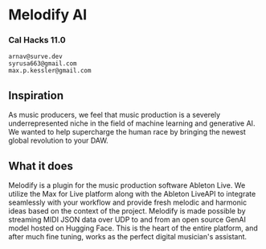 # Melodify AI
### Cal Hacks 11.0
```
arnav@surve.dev
syrusa663@gmail.com
max.p.kessler@gmail.com
```

## Inspiration
As music producers, we feel that music production is a severely underrepresented niche in the field of machine learning and generative AI. We wanted to help supercharge the human race by bringing the newest global revolution to your DAW.

## What it does
Melodify is a plugin for the music production software Ableton Live. We utilize the Max for Live platform along with the Ableton LiveAPI to integrate seamlessly with your workflow and provide fresh melodic and harmonic ideas based on the context of the project. Melodify is made possible by streaming MIDI JSON data over UDP to and from an open source GenAI model hosted on Hugging Face. This is the heart of the entire platform, and after much fine tuning, works as the perfect digital musician's assistant.
